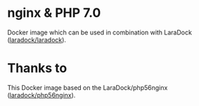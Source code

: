 # nginx & PHP 7.0
Docker image which can be used in combination with LaraDock ([laradock/laradock](https://github.com/LaraDock/laradock)).

# Thanks to
This Docker image based on the LaraDock/php56nginx ([laradock/php56nginx](https://github.com/LaraDock/php56nginx)).
